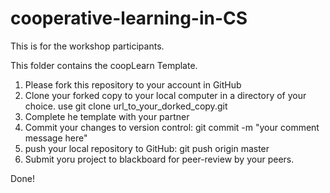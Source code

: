 # cooperative-learning-in-CS
This is for the workshop participants.

This folder contains the coopLearn Template. 

1. Please fork this repository to your account in GitHub
2. Clone your forked copy to your local computer in a directory of your choice. use git clone url_to_your_dorked_copy.git
3. Complete he template with your partner
4. Commit your changes to version control: git commit -m "your comment message here"
5. push your local repository to GitHub: git push origin master
6. Submit yoru project to blackboard for peer-review by your peers.

Done!
